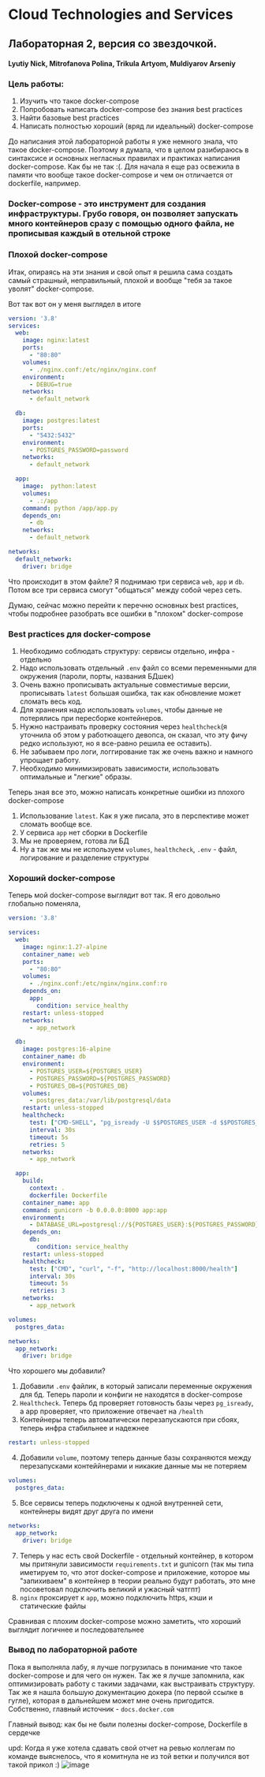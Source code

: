 # Cloud Technologies and Services
## Лабораторная 2, версия со звездочкой.

#### Lyutiy Nick, Mitrofanova Polina, Trikula Artyom, Muldiyarov Arseniy

### Цель работы:
1. Изучить что такое docker-compose
2. Попробовать написать docker-compose без знания best practices 
3. Найти базовые best practices 
4. Написать полностью хороший (вряд ли идеальный) docker-compose

До написания этой лабораторной работы я уже немного знала, что такое docker-compose. Поэтому я думала, что в целом разибираюсь в синтаксисе и основных негласных правилах и практиках написания docker-compose. Как бы не так :(. Для начала я еще раз освежила в памяти что вообще такое docker-compose и чем он отличается от dockerfile, например.

### Docker-compose - это инструмент для создания инфраструктуры. Грубо говоря, он позволяет запускать много контейнеров сразу с помощью одного файла, не прописывая каждый в отельной строке 

### Плохой docker-compose
Итак, опираясь на эти знания и свой опыт я решила сама создать самый страшный, неправильный, плохой и вообще "тебя за такое уволят" docker-compose.

Вот так вот он у меня выглядел в итоге

```yaml 
version: '3.8'
services:
  web:
    image: nginx:latest
    ports:
      - "80:80"
    volumes:
      - ./nginx.conf:/etc/nginx/nginx.conf
    environment:
      - DEBUG=true
    networks:
      - default_network

  db:
    image: postgres:latest
    ports:
      - "5432:5432"
    environment:
      - POSTGRES_PASSWORD=password
    networks:
      - default_network

  app:
    image:  python:latest
    volumes:
      - .:/app
    command: python /app/app.py 
    depends_on:
      - db
    networks:
      - default_network 

networks:
  default_network:
    driver: bridge
```
Что происходит в этом файле? Я поднимаю три сервиса ``web``, ``app`` и ``db``. Потом все три сервиса смогут "общаться" между собой через сеть.

Думаю, сейчас можно перейти к перечню основных best practices, чтобы подробнее разобрать все ошибки в "плохом" docker-compose

### Best practices для docker-compose
1. Необходимо соблюдать структуру: сервисы отдельно, инфра - отдельно
2. Надо использовать отдельный ```.env``` файл со всеми переменными для окружения (пароли, порты, названия БДшек)
3. Очень важно прописывать актуальные совместимые версии, прописывать ```latest``` большая ошибка, так как обновление может сломать весь код. 
4. Для хранения надо использовать ```volumes```, чтобы данные не потерялись при пересборке контейнеров.
5. Нужно настраивать проверку состояния через ```healthcheck```(я уточнила об этом у работюащего девопса, он сказал, что эту фичу редко используют, но я все-равно решила ее оставить).
6. Не забываем про логи, логгирование так же очень важно и намного упрощает работу. 
7. Необходимо минимизировать зависимости, использовать оптимальные и "легкие" образы.

Теперь зная все это, можно написать конкретные ошибки из плохого docker-compose

1. Использование ```latest```. Как я уже писала, это в перспективе может сломать вообще все. 
2. У сервиса ```app``` нет сборки в Dockerfile
3. Мы не проверяем, готова ли БД 
4. Ну а так же мы не используем ```volumes```, ```healthcheck```, ```.env``` - файл, логирование и разделение структуры

### Хороший docker-compose
Теперь мой docker-compose выглядит вот так. Я его довольно глобально поменяла,

``` yaml
version: '3.8'

services:
  web:
    image: nginx:1.27-alpine
    container_name: web
    ports:
      - "80:80"
    volumes:
      - ./nginx.conf:/etc/nginx/nginx.conf:ro
    depends_on:
      app:
        condition: service_healthy
    restart: unless-stopped
    networks:
      - app_network

  db:
    image: postgres:16-alpine
    container_name: db
    environment:
      - POSTGRES_USER=${POSTGRES_USER}
      - POSTGRES_PASSWORD=${POSTGRES_PASSWORD}
      - POSTGRES_DB=${POSTGRES_DB}
    volumes:
      - postgres_data:/var/lib/postgresql/data
    restart: unless-stopped
    healthcheck:
      test: ["CMD-SHELL", "pg_isready -U $$POSTGRES_USER -d $$POSTGRES_DB"]
      interval: 30s
      timeout: 5s
      retries: 5
    networks:
      - app_network

  app:
    build:
      context: .
      dockerfile: Dockerfile
    container_name: app
    command: gunicorn -b 0.0.0.0:8000 app:app
    environment:
      - DATABASE_URL=postgresql://${POSTGRES_USER}:${POSTGRES_PASSWORD}@db:5432/${POSTGRES_DB}
    depends_on:
      db:
        condition: service_healthy
    restart: unless-stopped
    healthcheck:
      test: ["CMD", "curl", "-f", "http://localhost:8000/health"]
      interval: 30s
      timeout: 5s
      retries: 3
    networks:
      - app_network

volumes:
  postgres_data:

networks:
  app_network:
    driver: bridge
```

Что хорошего мы добавили?
1. Добавили ```.env``` файлик, в который записали переменные окружения для бд. Теперь пароли и конфиги не находятся в docker-compose
2. ```Healthcheck```. Теперь бд проверяет готовность базы через ```pg_isready```, а app проверяет, что приложение отвечает на ```/health ```
3. Контейнеры теперь автоматически перезапускаются при сбоях, теперь инфра стабильнее и надежнее
``` yaml
restart: unless-stopped
```
4. Добавили ```volume```, поэтому теперь данные базы сохраняются между перезапусками контеййнерами и никакие данные мы не потеряем 
```yaml
volumes:
  postgres_data:
```
5. Все сервисы теперь подключены к одной внутренней сети, контейнеры видят друг друга по имени
```yaml
networks:
  app_network:
    driver: bridge
```
7. Теперь у нас есть свой Dockerfile - отдельный контейнер, в котором мы притянули зависимости ```requirements.txt``` и gunicorn (так мы типа иметируем то, что этот docker-compose и приложение, которое мы "запихиваем" в контейнер в теории реально будут работать, это мне посоветовал подключить великий и ужасный чатгпт)
8. ```nginx``` проксирует к ```app```, можно подключить https, кэши и статические файлы 

Сравнивая с плохим docker-compose можно заметить, что хороший выглядит логичнее и последовательнее

### Вывод по лабораторной работе
Пока я выполняла лабу, я лучше погрузилась в понимание что такое docker-compose и для чего он нужен. Так же я лучше запомнила, как оптимизировать работу с такими задачами, как выстраивать структуру. Так же я нашла большую документацию докера (по первой ссылке в гугле), которая в дальнейшем может мне очень пригодится. Собственно, главный источник - ```docs.docker.com```

Главный вывод: как бы не были полезны docker-compose, Dockerfile в сердечке

upd: Когда я уже хотела сдавать свой отчет на ревью коллегам по команде выяснелось, что я комитнула не из той ветки и получился вот такой прикол :)
![image](images/2025-09-17%2000.02.26.jpg)